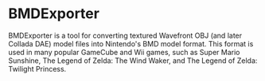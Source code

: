 # BMDExporter

BMDExporter is a tool for converting textured Wavefront OBJ (and later Collada DAE) model files into Nintendo's BMD model format. This format is used
in many popular GameCube and Wii games, such as Super Mario Sunshine, The Legend of Zelda: The Wind Waker, and The Legend of Zelda: Twilight Princess.